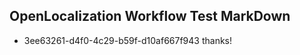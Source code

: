 ## OpenLocalization Workflow Test MarkDown
* 3ee63261-d4f0-4c29-b59f-d10af667f943 thanks!

<!--HONumber=Sep16_HO1-->


